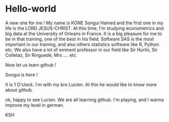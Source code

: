 # Hello-world
A new one for me !
My name is KONE Songui Hamed and the first one in my life is the LORD JESUS-CHRIST.
At this time, I'm studying econometrics and big data at the University of Orleans in France.
It is a big pleasure for me to be in that training, one of the best in his field.
Software SAS is the most important in our training, and also others statistics software like
R, Python etc.
We also have a lot of eminent professor in our field like Sir Hurlin, Sir Colletaz, Sir Ringuedé,
Mrs .... etc.

Now let us learn github !

Songui is here !

It is 1 O'clock.
I'm with my bro Lucien. At this he would like to know more about github.

ok, happy to see Lucien. We are all learning github.
I'm playing, and I wanna improve my level in german.

KSH 
